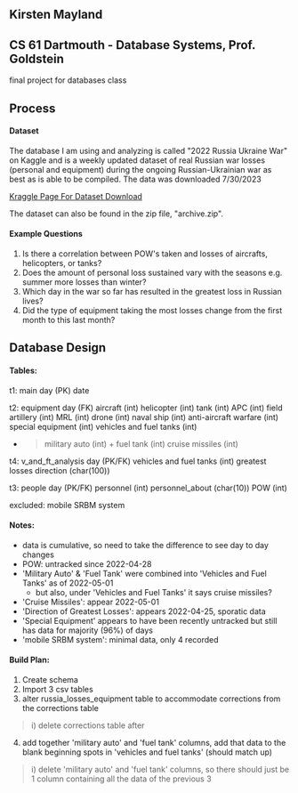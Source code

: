 ## Kirsten Mayland
## CS 61 Dartmouth - Database Systems, Prof. Goldstein
final project for databases class

## Process
#### Dataset
The database I am using and analyzing is called "2022 Russia Ukraine War" on Kaggle and is a weekly updated dataset of real Russian war losses (personal and equipment) during the ongoing Russian-Ukrainian war as best as is able to be compiled. The data was downloaded 7/30/2023

[Kraggle Page For Dataset Download](https://www.kaggle.com/datasets/piterfm/2022-ukraine-russian-war?select=russia_losses_equipment_correction.csv)

The dataset can also be found in the zip file, "archive.zip".

#### Example Questions
1) Is there a correlation between POW's taken and losses of aircrafts, helicopters, or tanks?
2) Does the amount of personal loss sustained vary with the seasons e.g. summer more losses than winter?
3) Which day in the war so far has resulted in the greatest loss in Russian lives?
4) Did the type of equipment taking the most losses change from the first month to this last month?

## Database Design
#### Tables:
t1: main
day (PK)
date

t2: equipment
day (FK)
aircraft (int)
helicopter (int)
tank (int)
APC (int)
field artillery (int)
MRL (int)
drone (int)
naval ship (int)
anti-aircraft warfare (int)
special equipment (int)
vehicles and fuel tanks (int)
- > military auto (int) + fuel tank (int)
cruise missiles (int)

t4: v_and_ft_analysis
day (PK/FK)
vehicles and fuel tanks (int)
greatest losses direction (char(100))

t3: people
day (PK/FK)
personnel (int)
personnel_about (char(10))
POW (int)

excluded:
mobile SRBM system

#### Notes:
- data is cumulative, so need to take the difference to see day to day changes
- POW: untracked since 2022-04-28
- 'Military Auto' & 'Fuel Tank' were combined into 'Vehicles and Fuel Tanks' as of 2022-05-01
    - but also, under 'Vehicles and Fuel Tanks' it says cruise missiles?
- 'Cruise Missiles': appear 2022-05-01
- 'Direction of Greatest Losses': appears 2022-04-25, sporatic data
- 'Special Equipment' appears to have been recently untracked but still has data for majority (96%) of days
- 'mobile SRBM system': minimal data, only 4 recorded

#### Build Plan:
1) Create schema
2) Import 3 csv tables
3) alter russia_losses_equipment table to accommodate corrections from the corrections table
  > i) delete corrections table after
4) add together 'military auto' and 'fuel tank' columns, add that data to the blank beginning spots in 'vehicles and fuel tanks' (should match up)
  > i) delete 'military auto' and 'fuel tank' columns, so there should just be 1 column containing all the data of the previous 3
